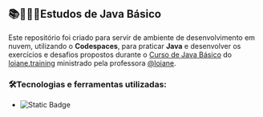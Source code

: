 ## 📚🧑🏻‍💻Estudos de Java Básico

Este repositório foi criado para servir de ambiente de desenvolvimento em nuvem, utilizando o **Codespaces**, para praticar **Java** e desenvolver os exercícios e desafios propostos durante o [Curso de Java Básico](https://loiane.training/curso/java-basico) do [loiane.training](https://loiane.training/) ministrado pela professora [@loiane](https://github.com/loiane/).

### 🛠️Tecnologias e ferramentas utilizadas:

- ![Static Badge](https://custom-icon-badges.demolab.com/badge/Java-white?style=plastic&logo=java-logo-icon)